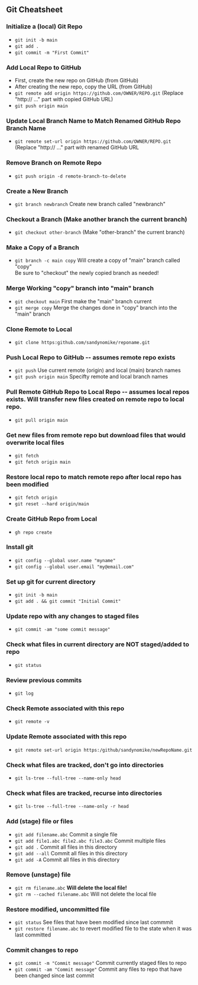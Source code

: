 ## Git Cheatsheet

### Initialize a (local) Git Repo
* ```git init -b main```
* ```git add .```
* ```git commit -m "First Commit"```

### Add Local Repo to GitHub
* First, create the new repo on GitHub (from GitHub)
* After creating the new repo, copy the URL (from GitHub)
* ```git remote add origin https://github.com/OWNER/REPO.git``` (Replace "http:// ..." part with copied GitHub URL)
* ```git push origin main```

### Update Local Branch Name to Match Renamed GitHub Repo Branch Name
* ```git remote set-url origin https://github.com/OWNER/REPO.git``` (Replace "http:// ..." part with renamed GitHub URL
  
### Remove Branch on Remote Repo
* ```git push origin -d remote-branch-to-delete```

### Create a New Branch
* ```git branch newbranch``` Create new branch called "newbranch"

### Checkout a Branch (Make another branch the current branch)
* ```git checkout other-branch``` (Make "other-branch" the current branch)

### Make a Copy of a Branch
* ```git branch -c main copy``` Will create a copy of "main" branch called "copy"<br>
Be sure to "checkout" the newly copied branch as needed!

### Merge Working "copy" branch into "main" branch
* ```git checkout main``` First make the "main" branch current
* ```git merge copy``` Merge the changes done in "copy" branch into the "main" branch

### Clone Remote to Local
* ```git clone https:github.com/sandynomike/reponame.git```

### Push Local Repo to GitHub -- assumes remote repo exists
* ```git push``` Use current remote (origin) and local (main) branch names
* ```git push origin main``` Specifty remote and local branch names

### Pull Remote GitHub Repo to Local Repo -- assumes local repos exists. Will transfer new files created on remote repo to local repo.
* ```git pull origin main```

### Get new files from remote repo but download files that would overwrite local files
* ```git fetch```
* ```git fetch origin main```

### Restore local repo to match remote repo after local repo has been modified
* ```git fetch origin```
* ```git reset --hard origin/main```

### Create GitHub Repo from Local
* ```gh repo create```

### Install git
* ```git config --global user.name "myname"```
* ```git config --global user.email "my@email.com"```

### Set up git for current directory
* ```git init -b main```
* ```git add . && git commit "Initial Commit"```

### Update repo with any changes to staged files
* ```git commit -am "some commit message"```

### Check what files in current directory are NOT staged/added to repo
* ```git status```

### Review previous commits
* ```git log```

### Check Remote associated with this repo
* ```git remote -v```

### Update Remote associated with this repo
* ```git remote set-url origin https:/github/sandynomike/newRepoName.git```

### Check what files are tracked, don't go into directories
* ```git ls-tree --full-tree --name-only head```

### Check what files are tracked, recurse into directories
* ```git ls-tree --full-tree --name-only -r head```

### Add (stage) file or files
* ```git add filename.abc``` Commit a single file
* ```git add file1.abc file2.abc file3.abc``` Commit multiple files
* ```git add .``` Commit all files in this directory
* ```git add --all``` Commit all files in this directory
* ```git add -A``` Commit all files in this directory

### Remove (unstage) file
* ```git rm filename.abc``` **Will delete the local file!**
* ```git rm --cached filename.abc``` Will not delete the local file

### Restore modified, uncommitted file
* ```git status``` See files that have been modified since last commmit
* ```git restore filename.abc``` to revert modified file to the state when it was last committed

### Commit changes to repo<br>
* ```git commit -m "Commit message"``` Commit currently staged files to repo
* ```git commit -am "Commit message"``` Commit any files to repo that have been changed since last commit
